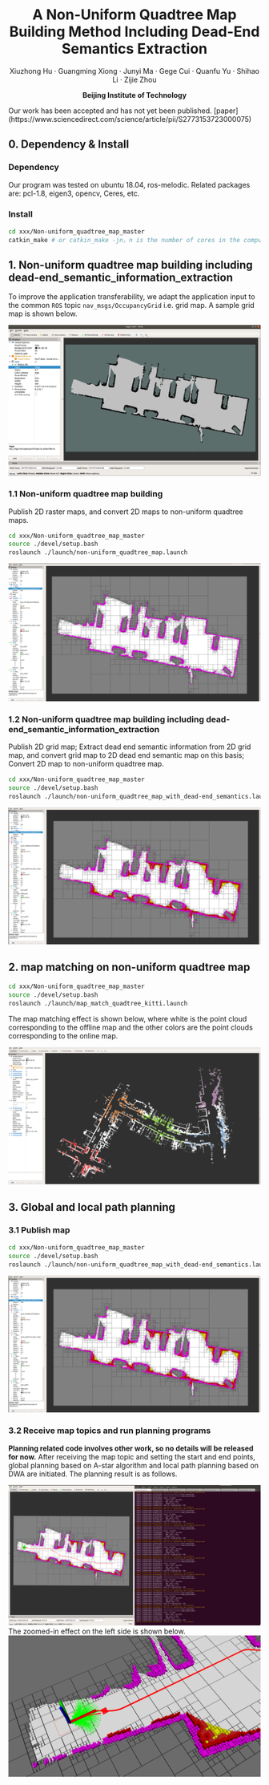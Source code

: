 <p align="center">
  <h1 align="center"> A Non-Uniform Quadtree Map Building Method Including Dead-End Semantics Extraction </h1>
  <p align="center">
    <a <strong>Xiuzhong Hu</strong></a>
    ·
    <a <strong>Guangming Xiong</strong></a>
    ·
    <a <strong>Junyi Ma</strong></a>    
    ·    
    <a <strong>Gege Cui</strong></a>
    ·
    <a <strong>Quanfu Yu</strong></a>
    ·
    <a <strong>Shihao Li</strong></a>        
    ·
    <a <strong>Zijie Zhou</strong></a>           
  </p>
  <p align="center"><strong>Beijing Institute of Technology</strong></a>
  </h3>
  <div align="center"></div>
</p>
Our work has been accepted and has not yet been published. [paper](https://www.sciencedirect.com/science/article/pii/S2773153723000075)

## 0. Dependency & Install
### Dependency
Our program was tested on ubuntu 18.04, ros-melodic. Related packages are: pcl-1.8, eigen3, opencv, Ceres, etc.

### Install
```bash
cd xxx/Non-uniform_quadtree_map_master
catkin_make # or catkin_make -jn，n is the number of cores in the computer's cpu.
```
## 1. Non-uniform quadtree map building including dead-end_semantic_information_extraction
To improve the application transferability, we adapt the application input to the common `ROS` topic `nav_msgs/OccupancyGrid` i.e. grid map. A sample grid map is shown below.
<div align=center><img src="./Demo/grid_map_example.png" /></div>

### 1.1 Non-uniform quadtree map building
Publish 2D raster maps, and convert 2D maps to non-uniform quadtree maps.
```bash
cd xxx/Non-uniform_quadtree_map_master
source ./devel/setup.bash
roslaunch ./launch/non-uniform_quadtree_map.launch
```
<div align=center><img src="./Demo/map_building_1.png" /></div>

### 1.2 Non-uniform quadtree map building including dead-end_semantic_information_extraction
Publish 2D grid map; Extract dead end semantic information from 2D grid map, and convert grid map to 2D dead end semantic map on this basis; Convert 2D map to non-uniform quadtree map.
```bash
cd xxx/Non-uniform_quadtree_map_master
source ./devel/setup.bash
roslaunch ./launch/non-uniform_quadtree_map_with_dead-end_semantics.launch
```
<div align=center><img src="./Demo/map_building_2.png" /></div>

## 2. map matching on non-uniform quadtree map
```bash
cd xxx/Non-uniform_quadtree_map_master
source ./devel/setup.bash
roslaunch ./launch/map_match_quadtree_kitti.launch
```
The map matching effect is shown below, where white is the point cloud corresponding to the offline map and the other colors are the point clouds corresponding to the online map.
<div align=center><img src="./Demo/map_matching_1.png"  style="zoom:50%" /></div>

## 3. Global and local path planning
### 3.1 Publish map
```bash
cd xxx/Non-uniform_quadtree_map_master
source ./devel/setup.bash
roslaunch ./launch/non-uniform_quadtree_map_with_dead-end_semantics.launch
```
<div align=center><img src="./Demo/map_building_2.png" /></div>

### 3.2 Receive map topics and run planning programs
**Planning related code involves other work, so no details will be released for now.**
After receiving the map topic and setting the start and end points, global planning based on A-star algorithm and local path planning based on DWA are initiated. The planning result is as follows.
<div align=center><img src="./Demo/path_planning_1.png" /></div>
The zoomed-in effect on the left side is shown below.
<div align=center><img src="./Demo/path_planning_2.png" /></div>



